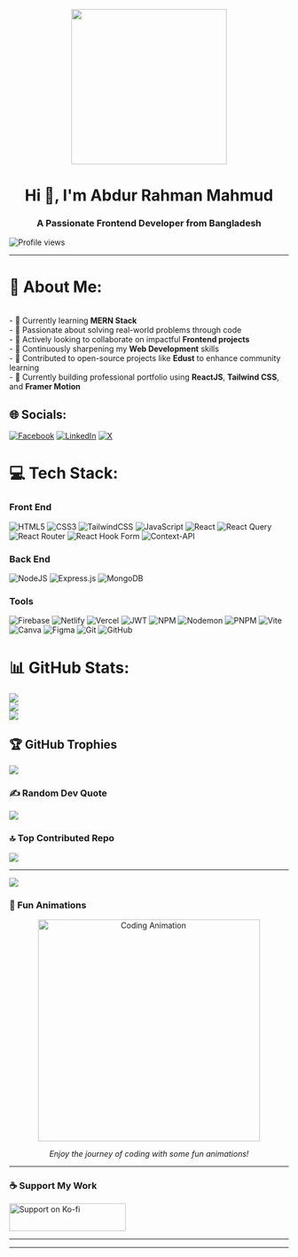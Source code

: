 <div align="center">
  <img height="280"  src="https://i.ibb.co.com/qY4p8rd/Dark-Neon-Simple-Futuristic-UIUX-Designer-Linked-In-Banner.png"  />
</div>



<h1 align="center"> Hi 👋, I'm Abdur Rahman Mahmud</h1>

<h3 align="center">A Passionate Frontend Developer from Bangladesh</h3>

<p align="left">
  <img src="https://komarev.com/ghpvc/?username=abdurrahmanmahmud5981&label=Profile%20views&color=0e75b6&style=flat" alt="Profile views" />
</p>

---

# 💫 About Me:


<br>- 🚀 Currently learning **MERN Stack**<br>- 👀 Passionate about solving real-world problems through code<br>- 🔗 Actively looking to collaborate on impactful **Frontend projects**<br>- 📖 Continuously sharpening my **Web Development** skills<br>- 🌟 Contributed to open-source projects like **Edust** to enhance community learning<br>- 🎨 Currently building professional portfolio using **ReactJS**, **Tailwind CSS**, and **Framer Motion**<br>


## 🌐 Socials:
[![Facebook](https://img.shields.io/badge/Facebook-%231877F2.svg?logo=Facebook&logoColor=white)](https://facebook.com/abdurrahmanmahmud.mahmud.7) [![LinkedIn](https://img.shields.io/badge/LinkedIn-%230077B5.svg?logo=linkedin&logoColor=white)](https://linkedin.com/in/abdurrahmanmahmud) [![X](https://img.shields.io/badge/X-black.svg?logo=X&logoColor=white)](https://x.com/AbdurRa92856121) 

# 💻 Tech Stack:

<h3>Front End</h3>

![HTML5](https://img.shields.io/badge/html5-%23E34F26.svg?style=for-the-badge&logo=html5&logoColor=white) ![CSS3](https://img.shields.io/badge/css3-%231572B6.svg?style=for-the-badge&logo=css3&logoColor=white) ![TailwindCSS](https://img.shields.io/badge/tailwindcss-%2338B2AC.svg?style=for-the-badge&logo=tailwind-css&logoColor=white) ![JavaScript](https://img.shields.io/badge/javascript-%23323330.svg?style=for-the-badge&logo=javascript&logoColor=%23F7DF1E) ![React](https://img.shields.io/badge/react-%2320232a.svg?style=for-the-badge&logo=react&logoColor=%2361DAFB) ![React Query](https://img.shields.io/badge/-React%20Query-FF4154?style=for-the-badge&logo=react%20query&logoColor=white) ![React Router](https://img.shields.io/badge/React_Router-CA4245?style=for-the-badge&logo=react-router&logoColor=white) ![React Hook Form](https://img.shields.io/badge/React%20Hook%20Form-%23EC5990.svg?style=for-the-badge&logo=reacthookform&logoColor=white) ![Context-API](https://img.shields.io/badge/Context--Api-000000?style=for-the-badge&logo=react)

<h3> Back End </h3>

![NodeJS](https://img.shields.io/badge/node.js-6DA55F?style=for-the-badge&logo=node.js&logoColor=white) ![Express.js](https://img.shields.io/badge/express.js-%23404d59.svg?style=for-the-badge&logo=express&logoColor=%2361DAFB) ![MongoDB](https://img.shields.io/badge/MongoDB-%234ea94b.svg?style=for-the-badge&logo=mongodb&logoColor=white)

<h3> Tools</h3>

![Firebase](https://img.shields.io/badge/firebase-%23039BE5.svg?style=for-the-badge&logo=firebase) ![Netlify](https://img.shields.io/badge/netlify-%23000000.svg?style=for-the-badge&logo=netlify&logoColor=#00C7B7) ![Vercel](https://img.shields.io/badge/vercel-%23000000.svg?style=for-the-badge&logo=vercel&logoColor=white) ![JWT](https://img.shields.io/badge/JWT-black?style=for-the-badge&logo=JSON%20web%20tokens) ![NPM](https://img.shields.io/badge/NPM-%23CB3837.svg?style=for-the-badge&logo=npm&logoColor=white) ![Nodemon](https://img.shields.io/badge/NODEMON-%23323330.svg?style=for-the-badge&logo=nodemon&logoColor=%BBDEAD) ![PNPM](https://img.shields.io/badge/pnpm-%234a4a4a.svg?style=for-the-badge&logo=pnpm&logoColor=f69220) ![Vite](https://img.shields.io/badge/vite-%23646CFF.svg?style=for-the-badge&logo=vite&logoColor=white) ![Canva](https://img.shields.io/badge/Canva-%2300C4CC.svg?style=for-the-badge&logo=Canva&logoColor=white) ![Figma](https://img.shields.io/badge/figma-%23F24E1E.svg?style=for-the-badge&logo=figma&logoColor=white) ![Git](https://img.shields.io/badge/git-%23F05033.svg?style=for-the-badge&logo=git&logoColor=white) ![GitHub](https://img.shields.io/badge/github-%23121011.svg?style=for-the-badge&logo=github&logoColor=white)


# 📊 GitHub Stats:
![](https://github-readme-stats.vercel.app/api?username=abdurrahmanmahmud5981&theme=merko&hide_border=false&include_all_commits=false&count_private=false)<br/>
![](https://github-readme-streak-stats.herokuapp.com/?user=abdurrahmanmahmud5981&theme=merko&hide_border=false)<br/>
![](https://github-readme-stats.vercel.app/api/top-langs/?username=abdurrahmanmahmud5981&theme=merko&hide_border=false&include_all_commits=false&count_private=false&layout=compact)

## 🏆 GitHub Trophies
![](https://github-profile-trophy.vercel.app/?username=abdurrahmanmahmud5981&theme=radical&no-frame=false&no-bg=false&margin-w=4)

### ✍️ Random Dev Quote
![](https://quotes-github-readme.vercel.app/api?type=horizontal&theme=radical)

### 🔝 Top Contributed Repo
![](https://github-contributor-stats.vercel.app/api?username=abdurrahmanmahmud5981&limit=5&theme=dark&combine_all_yearly_contributions=true)

---
[![](https://visitcount.itsvg.in/api?id=abdurrahmanmahmud5981&icon=0&color=0)](https://visitcount.itsvg.in)


### 🎉 Fun Animations

<div align="center">
  <img src="https://media.giphy.com/media/3o7aD2saalBwwftBIY/giphy.gif" alt="Coding Animation" width="400" />
  <p><i>Enjoy the journey of coding with some fun animations!</i></p>
</div>

---

### ☕ Support My Work

<p align="left">
  <a href="https://ko-fi.com/abdurrahman5981">
    <img src="https://cdn.ko-fi.com/cdn/kofi3.png?v=3" alt="Support on Ko-fi" height="50" width="210" />
  </a>
</p>

---
------------------------------------------------------



